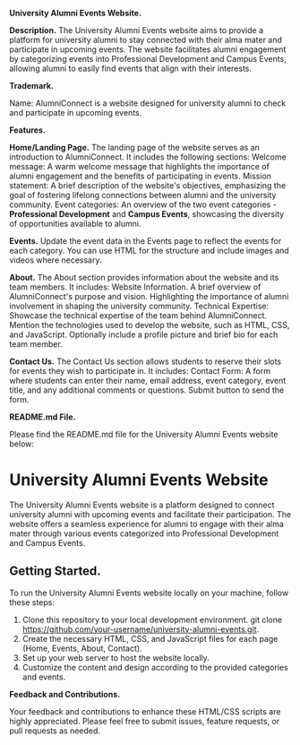 **University Alumni Events Website.**

**Description.**
The University Alumni Events website aims to provide a platform for university alumni to stay connected with their alma mater and participate in upcoming events. The website facilitates alumni engagement by categorizing events into Professional Development and Campus Events, allowing alumni to easily find events that align with their interests.

**Trademark.**

Name: AlumniConnect is a website designed for university alumni to check and participate in upcoming events. 

**Features.**

**Home/Landing Page.**
The landing page of the website serves as an introduction to AlumniConnect. It includes the following sections:
Welcome message: A warm welcome message that highlights the importance of alumni engagement and the benefits of participating in events.
Mission statement: A brief description of the website's objectives, emphasizing the goal of fostering lifelong connections between alumni and the university community.
Event categories: An overview of the two event categories - **Professional Development** and **Campus Events**, showcasing the diversity of opportunities available to alumni.

**Events.**
Update the event data in the Events page to reflect the events for each category. 
You can use HTML for the structure and include images and videos where necessary.

**About.**
The About section provides information about the website and its team members. It includes:
Website Information.
A brief overview of AlumniConnect's purpose and vision.
Highlighting the importance of alumni involvement in shaping the university community.
Technical Expertise:
Showcase the technical expertise of the team behind AlumniConnect.
Mention the technologies used to develop the website, such as HTML, CSS, and JavaScript.
Optionally include a profile picture and brief bio for each team member.

**Contact Us.**
The Contact Us section allows students to reserve their slots for events they wish to participate in. It includes:
Contact Form:
A form where students can enter their name, email address, event category, event title, and any additional comments or questions.
Submit button to send the form.

**README.md File.**

Please find the README.md file for the University Alumni Events website below:
# University Alumni Events Website
The University Alumni Events website is a platform designed to connect university alumni with upcoming events and facilitate their participation. The website offers a seamless experience for alumni to engage with their alma mater through various events categorized into Professional Development and Campus Events.

## Getting Started.
To run the University Alumni Events website locally on your machine, follow these steps:
1. Clone this repository to your local development environment.
  git clone https://github.com/your-username/university-alumni-events.git.
2. Create the necessary HTML, CSS, and JavaScript files for each page (Home, Events, About, Contact).
3. Set up your web server to host the website locally.
4. Customize the content and design according to the provided categories and events.

**Feedback and Contributions.**

Your feedback and contributions to enhance these HTML/CSS scripts are highly appreciated. 
Please feel free to submit issues, feature requests, or pull requests as needed.
